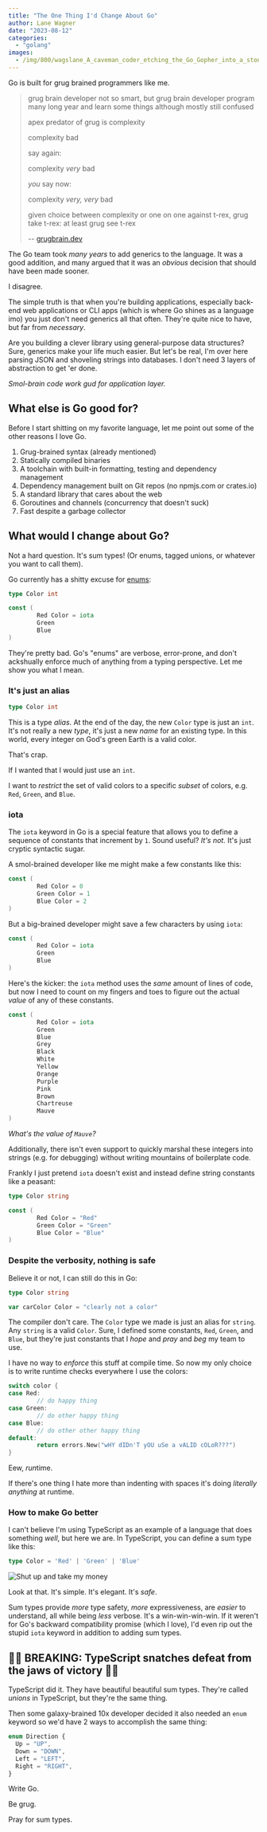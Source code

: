 ```yaml
---
title: "The One Thing I'd Change About Go"
author: Lane Wagner
date: "2023-08-12"
categories: 
  - "golang"
images:
  - /img/800/wagslane_A_caveman_coder_etching_the_Go_Gopher_into_a_stone_tab_2a1df1e1-429d-429d-b122-e21f1f7a6a3a.png.webp
---
```


Go is built for grug brained programmers like me.

> grug brain developer not so smart, but grug brain developer program many long year and learn some things although mostly still confused
>
> apex predator of grug is complexity
> 
> complexity bad
> 
> say again:
> 
> complexity *very* bad
> 
> *you* say now:
> 
> complexity *very, very* bad
> 
> given choice between complexity or one on one against t-rex, grug take t-rex: at least grug see t-rex
>
> -- [grugbrain.dev](https://grugbrain.dev/)

The Go team took *many years* to add generics to the language. It was a good addition, and many argued that it was an *obvious* decision that should have been made sooner.

I disagree.

The simple truth is that when you're building applications, especially back-end web applications or CLI apps (which is where Go shines as a language imo) you just don't need generics all that often. They're quite nice to have, but far from *necessary*.

Are you building a clever library using general-purpose data structures? Sure, generics make your life much easier. But let's be real, I'm over here parsing JSON and shoveling strings into databases. I don't need 3 layers of abstraction to get 'er done.

*Smol-brain code work gud for application layer.*

## What else is Go good for?

Before I start shitting on my favorite language, let me point out some of the other reasons I love Go.

1. Grug-brained syntax (already mentioned)
2. Statically compiled binaries
3. A toolchain with built-in formatting, testing and dependency management
4. Dependency management built on Git repos (no npmjs.com or crates.io)
5. A standard library that cares about the web
6. Goroutines and channels (concurrency that doesn't suck)
7. Fast despite a garbage collector

## What would I change about Go?

Not a hard question. It's sum types! (Or enums, tagged unions, or whatever you want to call them).

Go currently has a shitty excuse for [enums](/golang/golang-enum/):

```go
type Color int

const (
		Red Color = iota
		Green
		Blue
)
```

They're pretty bad. Go's "enums" are verbose, error-prone, and don't ackshually enforce much of anything from a typing perspective. Let me show you what I mean.

### It's just an alias

```go
type Color int
```

This is a type *alias*. At the end of the day, the new `Color` type is just an `int`. It's not really a new *type*, it's just a new *name* for an existing type. In this world, every integer on God's green Earth is a valid color.

That's crap.

If I wanted that I would just use an `int`.

I want to *restrict* the set of valid colors to a specific *subset* of colors, e.g. `Red`, `Green`, and `Blue`.

### iota

The `iota` keyword in Go is a special feature that allows you to define a sequence of constants that increment by `1`. Sound useful? *It's not.* It's just cryptic syntactic sugar.

A smol-brained developer like me might make a few constants like this:

```go
const (
		Red Color = 0
		Green Color = 1
		Blue Color = 2
)
```

But a big-brained developer might save a few characters by using `iota`:

```go
const (
		Red Color = iota
		Green
		Blue
)
```

Here's the kicker: the `iota` method uses the *same* amount of lines of code, but now I need to count on my fingers and toes to figure out the actual *value* of any of these constants.

```go
const (
		Red Color = iota
		Green
		Blue
		Grey
		Black
		White
		Yellow
		Orange
		Purple
		Pink
		Brown
		Chartreuse
		Mauve
)
```

*What's the value of `Mauve`?*

Additionally, there isn't even support to quickly marshal these integers into strings (e.g. for debugging) without writing mountains of boilerplate code. 

Frankly I just pretend `iota` doesn't exist and instead define string constants like a peasant:

```go
type Color string

const (
		Red Color = "Red"
		Green Color = "Green"
		Blue Color = "Blue"
)
```

### Despite the verbosity, nothing is safe

Believe it or not, I can still do this in Go:

```go
type Color string

var carColor Color = "clearly not a color"
```

The compiler don't care. The `Color` type we made is just an alias for `string`. Any `string` is a valid `Color`. Sure, I defined some constants, `Red`, `Green`, and `Blue`, but they're just constants that I *hope* and *pray* and *beg* my team to use.

I have no way to *enforce* this stuff at compile time. So now my only choice is to write runtime checks everywhere I use the colors:

```go
switch color {
case Red:
		// do happy thing
case Green:
		// do other happy thing
case Blue:
		// do other other happy thing
default:
		return errors.New("wHY dIDn'T yOU uSe a vALID cOLoR???")
}
```

Eew, *run*time.

If there's one thing I hate more than indenting with spaces it's doing *literally anything* at runtime.

### How to make Go better

I can't believe I'm using TypeScript as an example of a language that does something *well*, but here we are. In TypeScript, you can define a sum type like this:

```ts
type Color = 'Red' | 'Green' | 'Blue'
```

![Shut up and take my money](/img/800/takemymoney.jpeg.webp)

Look at that. It's simple. It's elegant. It's *safe*.

Sum types provide *more* type safety, *more* expressiveness, are *easier* to understand, all while being *less* verbose. It's a win-win-win-win. If it weren't for Go's backward compatibility promise (which I love), I'd even rip out the stupid `iota` keyword in addition to adding sum types.

## 🚨🚨 BREAKING: TypeScript snatches defeat from the jaws of victory 🚨🚨

TypeScript did it. They have beautiful beautiful sum types. They're called *unions* in TypeScript, but they're the same thing.

Then some galaxy-brained 10x developer decided it also needed an `enum` keyword so we'd have 2 ways to accomplish the same thing:

```ts
enum Direction {
  Up = "UP",
  Down = "DOWN",
  Left = "LEFT",
  Right = "RIGHT",
}
```

Write Go.

Be grug.

Pray for sum types.
